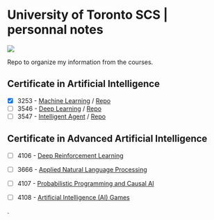 # University of Toronto SCS | personnal notes
![](https://learn.utoronto.ca/themes/custom/de_theme/logo.svg)

Repo to organize my information from the courses.

## Certificate in Artificial Intelligence

- [x] 3253 - [Machine Learning](https://learn.utoronto.ca/programs-courses/courses/3253-machine-learning) / [Repo]()
- [ ] 3546 - [Deep Learning](https://learn.utoronto.ca/programs-courses/courses/3546-deep-learning) / [Repo]()
- [ ] 3547 - [Intelligent Agent](https://learn.utoronto.ca/programs-courses/courses/3547-intelligent-agents) / [Repo]()

## Certificate in Advanced Artificial Intelligence

- [ ] 4106 - [Deep Reinforcement Learning](https://learn.utoronto.ca/programs-courses/courses/4106-deep-reinforcement-learning)
- [ ] 3666 - [Applied Natural Language Processing](https://learn.utoronto.ca/programs-courses/courses/3666-applied-natural-language-processing)
- [ ] 4107 - [Probabilistic Programming and Causal AI](https://learn.utoronto.ca/programs-courses/courses/4107-probabilistic-programming-and-causal-ai)
- [ ] 4108 - [Artificial Intelligence (AI) Games](https://learn.utoronto.ca/programs-courses/courses/4108-artificial-intelligence-ai-games)


.
